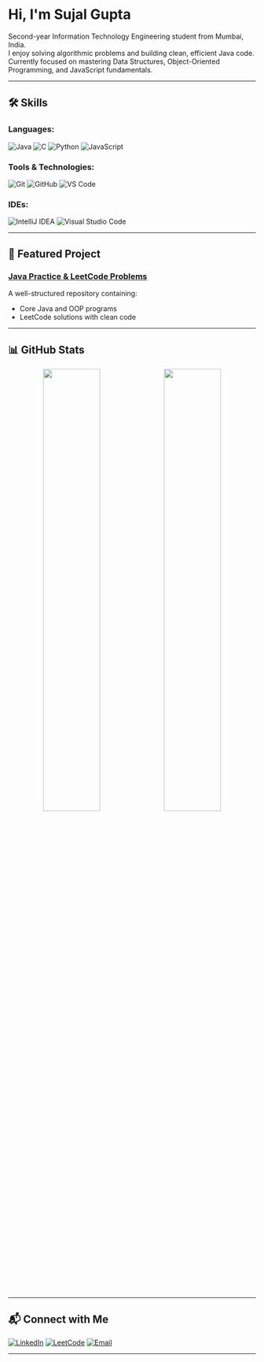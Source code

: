 # Hi, I'm Sujal Gupta

Second-year Information Technology Engineering student from Mumbai, India.  
I enjoy solving algorithmic problems and building clean, efficient Java code.  
Currently focused on mastering Data Structures, Object-Oriented Programming, and JavaScript fundamentals.

---

## 🛠️ Skills

### Languages:
![Java](https://img.shields.io/badge/Java-ED8B00?style=flat-square&logo=openjdk&logoColor=white)
![C](https://img.shields.io/badge/C-00599C?style=flat-square&logo=c&logoColor=white)
![Python](https://img.shields.io/badge/Python-3776AB?style=flat-square&logo=python&logoColor=white)
![JavaScript](https://img.shields.io/badge/JavaScript-F7DF1E?style=flat-square&logo=javascript&logoColor=black)

### Tools & Technologies:
![Git](https://img.shields.io/badge/Git-F05032?style=flat-square&logo=git&logoColor=white)
![GitHub](https://img.shields.io/badge/GitHub-181717?style=flat-square&logo=github&logoColor=white)
![VS Code](https://img.shields.io/badge/VSCode-007ACC?style=flat-square&logo=visualstudiocode&logoColor=white)

### IDEs:
![IntelliJ IDEA](https://img.shields.io/badge/IntelliJIDEA-000000?style=flat-square&logo=intellijidea&logoColor=white)
![Visual Studio Code](https://img.shields.io/badge/VS%20Code-007ACC?style=flat-square&logo=visual-studio-code&logoColor=white)

---

## 📁 Featured Project

### [Java Practice & LeetCode Problems](https://github.com/sujalcantcode/java-practice)
A well-structured repository containing:
- Core Java and OOP programs
- LeetCode solutions with clean code

---

## 📊 GitHub Stats

<p align="center">
  <img width="48%" src="https://github-readme-stats.vercel.app/api?username=sujalcantcode&show_icons=true&theme=default" />
  <img width="48%" src="https://github-readme-stats.vercel.app/api/top-langs/?username=sujalcantcode&layout=compact&theme=default" />
</p>

---

## 📬 Connect with Me

[![LinkedIn](https://img.shields.io/badge/LinkedIn-0A66C2?style=flat-square&logo=linkedin&logoColor=white)](https://www.linkedin.com/in/sujal-gupta-78a452326?utm_source=share&utm_campaign=share_via&utm_content=profile&utm_medium=android_app )
[![LeetCode](https://img.shields.io/badge/LeetCode-FFA116?style=flat-square&logo=leetcode&logoColor=black)](https://leetcode.com/sujalcantcode)
[![Email](https://img.shields.io/badge/Email-D14836?style=flat-square&logo=gmail&logoColor=white)](sujalgupta1376@gmail.com)

---


<!--
**sujalcantcode/sujalcantcode** is a ✨ _special_ ✨ repository because its `README.md` (this file) appears on your GitHub profile.

Here are some ideas to get you started:

- 🔭 I’m currently working on ...
- 🌱 I’m currently learning ...
- 👯 I’m looking to collaborate on ...
- 🤔 I’m looking for help with ...
- 💬 Ask me about ...
- 📫 How to reach me: ...
- 😄 Pronouns: ...
- ⚡ Fun fact: ...
-->
